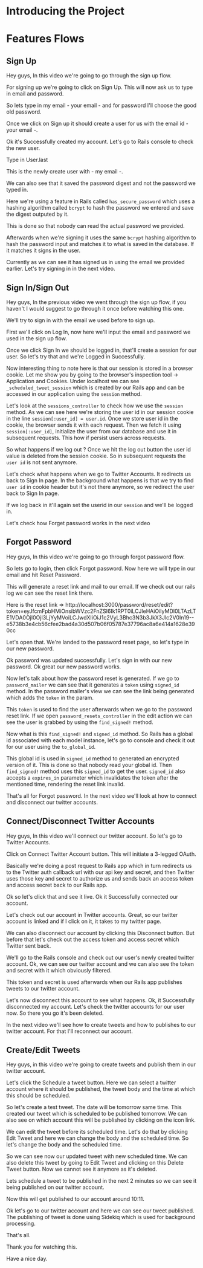 # Introducing the Project

# Features Flows

## Sign Up

Hey guys, In this video we're going to go through the sign up flow.

For signing up we're going to click on Sign Up. This will now ask us to type in email and password.

So lets type in my email - your email - and for password I'll choose the good old password.

Once we click on Sign up it should create a user for us with the email id - your email -.


Ok it's Successfully created my account. Let's go to Rails console to check the new user.

Type in User.last

This is the newly create user with - my email -.

We can also see that it saved the password digest and not the password we typed in.

Here we're using a feature in Rails called `has_secure_password` which uses a hashing algorithm called `bcrypt` to hash the password we entered and save the digest outputed by it.

This is done so that nobody can read the actual password we provided.

Afterwards when we're signing it uses the same `bcrypt` hashing algorithm to hash the password input and matches it to what is saved in the database. If it matches it signs in the user.

Currently as we can see it has signed us in using the email we provided earlier. Let's try signing in in the next video.


## Sign In/Sign Out

Hey guys, In the previous video we went through the sign up flow, if you haven't I would suggest to go through it once before watching this one.

We'll try to sign in with the email we used before to sign up.

First we'll click on Log In, now here we'll input the email and password we used in the sign up flow.

Once we click Sign In we should be logged in, that'll create a session for our user. So let's try that and we're Logged in Successfully.

Now interesting thing to note here is that our session is stored in a browser cookie. Let me show you by going to the browser's inspection tool -> Application and Cookies. Under localhost we can see `_scheduled_tweet_session` which is created by our Rails app and can be accessed in our application using the `session` method.

Let's look at the `sessions_controller` to check how we use the `session` method. As we can see here we're storing the user id in our session cookie in the line `session[:user_id] = user.id`. Once we store user id in the cookie, the browser sends it with each request. Then we fetch it using `session[:user_id]`, initialize the user from our database and use it in subsequent requests. This how if persist users across requests.

So what happens if we log out ? Once we hit the log out button the user id value is deleted from the session cookie. So in subsequent requests the `user id` is not sent anymore.

Let's check what happens when we go to Twitter Accounts. It redirects us back to Sign In page. In the background what happens is that we try to find `user id` in cookie header but it's not there anymore, so we redirect the user back to Sign In page.

If we log back in it'll again set the userid in our `session` and we'll be logged in.

Let's check how Forget password works in the next video

## Forgot Password

Hey guys, In this video we're going to go through forgot password flow.

So lets go to login, then click Forgot password. Now here we will type in our email and hit Reset Password.

This will generate a reset link and mail to our email. If we check out our rails log we can see the reset link there.

Here is the reset link => http://localhost:3000/password/reset/edit?token=eyJfcmFpbHMiOnsibWVzc2FnZSI6Ik1RPT0iLCJleHAiOiIyMDI0LTAzLTE1VDA0OjI0OjI3LjYyMVoiLCJwdXIiOiJ1c2VyL3Bhc3N3b3JkX3Jlc2V0In19--e5738b3e4cb56cfee2bad4a30d507b06f05787e37796ac8a6e414a1628e390cc

Let's open that. We're landed to the password reset page, so let's type in our new password.

Ok password was updated successfully. Let's sign in with our new password. Ok great our new password works.

Now let's talk about how the password reset is generated. If we go to `password_mailer` we can see that it generates a `token` using `signed_id` method. In the password mailer's view we can see the link being generated which adds the `token` in the param.

This `token` is used to find the user afterwards when we go to the password reset link. If we open `password_resets_controller` in the edit action we can see the user is grabbed by using the `find_signed!` method.

Now what is this `find_signed!` and `signed_id` method. So Rails has a global id associated with each model instance, let's go to console and check it out for our user using the `to_global_id`.

This global id is used in `signed_id` method to generated an encrypted version of it. This is done so that nobody read your global id. Then `find_signed!` method uses this `signed_id` to get the user. `signed_id` also accepts a `expires_in` parameter which invalidates the token after the mentioned time, rendering the reset link invalid.

That's all for Forgot password. In the next video we'll look at how to connect and disconnect our twitter accounts.

## Connect/Disconnect Twitter Accounts

Hey guys, In this video we'll connect our twitter account. So let's go to Twitter Accounts.

Click on Connect Twitter Account button. This will initiate a 3-legged OAuth.

Basically we're doing a post request to Rails app which in turn redirects us to the Twitter auth callback url with our api key and secret, and then Twitter uses those key and secret to authorize us and sends back an access token and access secret back to our Rails app.

Ok so let's click that and see it live. Ok it Successfully connected our account.

Let's check out our account in Twitter accounts. Great, so our twitter account is linked and if I click on it, it takes to my twitter page.

We can also disconnect our account by clicking this Disconnect button. But before that let's check out the access token and access secret which Twitter sent back.

We'll go to the Rails console and check out our user's newly created twitter account. Ok, we can see our twitter account and we can also see the token and secret with it which obviously filtered.

This token and secret is used afterwards when our Rails app publishes tweets to our twitter account.

Let's now disconnect this account to see what happens. Ok, it Successfully disconnected my account. Let's check the twitter accounts for our user now. So there you go it's been deleted.

In the next video we'll see how to create tweets and how to publishes to our twitter account. For that I'll reconnect our account.



## Create/Edit Tweets

Hey guys, in this video we're going to create tweets and publish them in our twitter account.

Let's click the Schedule a tweet button. Here we can select a twitter account where it should be published, the tweet body and the time at which this should be scheduled.

So let's create a test tweet. The date will be tomorrow same time. This created our tweet which is scheduled to be published tomorrow. We can also see on which account this will be published by clicking on the icon link.

We can edit the tweet before its scheduled time. Let's do that by clicking Edit Tweet and here we can change the body and the scheduled time. So let's change the body and the scheduled time.

So we can see now our updated tweet with new scheduled time. We can also delete this tweet by going to Edit Tweet and clicking on this Delete Tweet button. Now we cannot see it anymore as it's deleted.

Lets schedule a tweet to be published in the next 2 minutes so we can see it being published on our twitter account.

Now this will get published to our account around 10:11.

Ok let's go to our twitter account and here we can see our tweet published. The publishing of tweet is done using Sidekiq which is used for background processing.

That's all.

Thank you for watching this.

Have a nice day.
